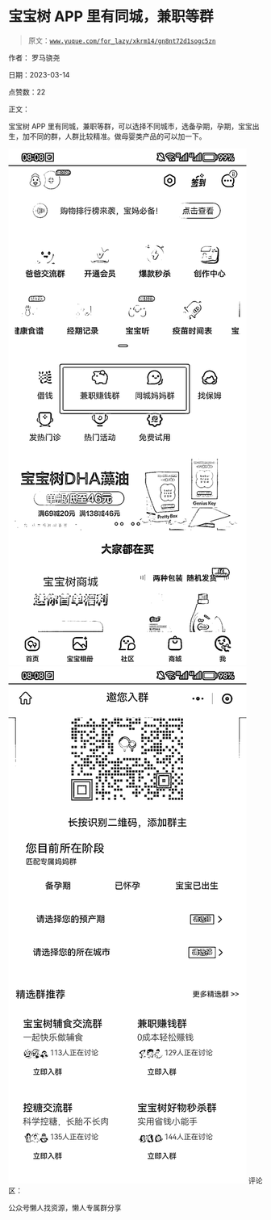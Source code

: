 # 宝宝树 APP 里有同城，兼职等群

> 原文：[`www.yuque.com/for_lazy/xkrm14/gn8nt72d1sogc5zn`](https://www.yuque.com/for_lazy/xkrm14/gn8nt72d1sogc5zn)



作者： 罗马骁尧



日期：2023-03-14



点赞数：22

<ne-hole id="u984831ba" data-lake-id="u984831ba">

正文：



宝宝树 APP 里有同城，兼职等群，可以选择不同城市，选备孕期，孕期，宝宝出生，加不同的群，人群比较精准。做母婴类产品的可以加一下。



![](img/9a74e0b53ec3e5146e170e28440b6b55.png)  <ne-p id="ub45b0f95" data-lake-id="ub45b0f95">![](img/a522b83f8ecc457499ba1bb42047a3a3.png)  <ne-hole id="udaa2701a" data-lake-id="udaa2701a"><ne-p id="ue22c7f66" data-lake-id="ue22c7f66">评论区：

<ne-hole id="u959adf6e" data-lake-id="u959adf6e">

公众号懒人找资源，懒人专属群分享

</ne-hole></ne-hole></ne-p></ne-p></ne-hole>